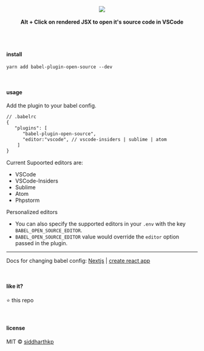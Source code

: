<p align="center">
  <img src="https://github.com/siddharthkp/babel-plugin-open-source/blob/main/demo.gif?raw=true" />
  <br><br>
  <b>Alt + Click on rendered JSX to open it's source code in VSCode</b>
  <br><br>
</p>

&nbsp;

#### install

```
yarn add babel-plugin-open-source --dev
```

&nbsp;

#### usage

Add the plugin to your babel config.

```diff
// .babelrc
{
   "plugins": [
      "babel-plugin-open-source",
      "editor:"vscode", // vscode-insiders | sublime | atom
    ]
}
```

Current Supoorted editors are:
- VSCode
- VSCode-Insiders
- Sublime
- Atom
- Phpstorm

Personalized editors
- You can also specify the supported editors in your `.env` with the key `BABEL_OPEN_SOURCE_EDITOR`.
- `BABEL_OPEN_SOURCE_EDITOR` value would override the `editor` option passed in the plugin.

---

 Docs for changing babel config: [Nextjs](https://nextjs.org/docs/advanced-features/customizing-babel-config) | [create react app](https://github.com/timarney/react-app-rewired)

&nbsp;

#### like it?

:star: this repo

&nbsp;

#### license

MIT © [siddharthkp](https://github.com/siddharthkp)
